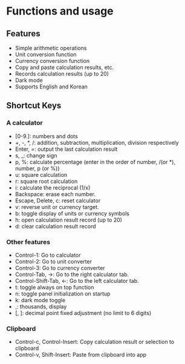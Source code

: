 # Functions and usage

## Features

- Simple arithmetic operations
- Unit conversion function
- Currency conversion function
- Copy and paste calculation results, etc.
- Records calculation results (up to 20)
- Dark mode
- Supports English and Korean

## Shortcut Keys

### A calculator

- [0-9\.]: numbers and dots
- +, -, \*, /: addition, subtraction, multiplication, division respectively
- Enter, =: output the last calculation result
- s, \_: change sign
- p, %: calculate percentage (enter in the order of number, /(or \*), number, p (or %))
- u: square calculation
- r: square root calculation
- i: calculate the reciprocal (1/x)
- Backspace: erase each number.
- Escape, Delete, c: reset calculator
- v: reverse unit or currency target.
- b: toggle display of units or currency symbols
- h: open calculation result record (up to 20)
- d: clear calculation result record

### Other features

- Control-1: Go to calculator
- Control-2: Go to unit converter
- Control-3: Go to currency converter
- Control-Tab, ->: Go to the right calculator tab.
- Control-Shift-Tab, <-: Go to the left calculator tab.
- t: toggle always on top function
- n: toggle panel initialization on startup
- k: dark mode toggle
- ,: thousands, display
- [, ]: decimal point fixed adjustment (no limit to 6 digits)

### Clipboard

- Control-c, Control-Insert: Copy calculation result or selection to clipboard
- Control-v, Shift-Insert: Paste from clipboard into app
